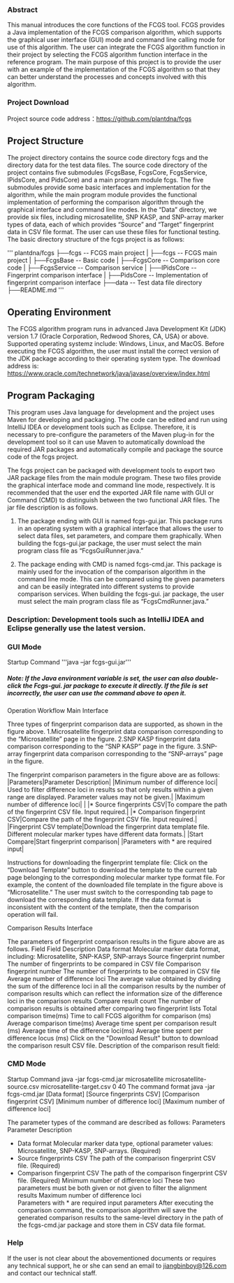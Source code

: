 ### Abstract
This manual introduces the core functions of the FCGS tool. FCGS provides a Java implementation of the FCGS comparison algorithm, which supports the graphical user interface (GUI) mode and command line calling mode for use of this algorithm. The user can integrate the FCGS algorithm function in their project by selecting the FCGS algorithm function interface in the reference program. The main purpose of this project is to provide the user with an example of the implementation of the FCGS algorithm so that they can better understand the processes and concepts involved with this algorithm.
      
### Project Download
Project source code address：https://github.com/plantdna/fcgs

## Project Structure
The project directory contains the source code directory fcgs and the directory data for the test data files. The source code directory of the project contains five submodules (FcgsBase, FcgsCore, FcgsService, IPidsCore, and PidsCore) and a main program module fcgs. The five submodules provide some basic interfaces and implementation for the algorithm, while the main program module provides the functional implementation of performing the comparison algorithm through the graphical interface and command line modes. In the “Data” directory, we provide six files, including microsatellite, SNP KASP, and SNP-array marker types of data, each of which provides “Source” and “Target” fingerprint data in CSV file format. The user can use these files for functional testing. The basic directory structure of the fcgs project is as follows:

'''
plantdna/fcgs
 ├──fcgs -- FCGS main project
 |	 ├──fcgs -- FCGS main project
 |	 ├──FcgsBase -- Basic code
 |	 ├──FcgsCore -- Comparison core code
 |	 ├──FcgsService -- Comparison service
 |	 ├──IPidsCore -- Fingerprint comparison interface
 |	 ├──PidsCore -- Implementation of fingerprint comparison interface
 ├──data -- Test data file directory
 ├──README.md
 '''
 
## Operating Environment
The FCGS algorithm program runs in advanced Java Development Kit (JDK) version 1.7 (Oracle Corporation, Redwood Shores, CA, USA) or above. Supported operating systemz include: Windows, Linux, and MacOS. Before executing the FCGS algorithm, the user must install the correct version of the JDK package according to their operating system type. The download address is:
https://www.oracle.com/technetwork/java/javase/overview/index.html

## Program Packaging
This program uses Java language for development and the project uses Maven for developing and packaging. The code can be edited and run using IntelliJ IDEA or development tools such as Eclipse. Therefore, it is necessary to pre-configure the parameters of the Maven plug-in for the development tool so it can use Maven to automatically download the required JAR packages and automatically compile and package the source code of the fcgs project.

The fcgs project can be packaged with development tools to export two JAR package files from the main module program. These two files provide the graphical interface mode and command line mode, respectively. It is recommended that the user end the exported JAR file name with GUI or Command (CMD) to distinguish between the two functional JAR files. The jar file description is as follows.

1) The package ending with GUI is named fcgs-gui.jar. This package runs in an operating system with a graphical interface that allows the user to select data files, set parameters, and compare them graphically. When building the fcgs-gui.jar package, the user must select the main program class file as “FcgsGuiRunner.java.”

2) The package ending with CMD is named fcgs-cmd.jar. This package is mainly used for the invocation of the comparison algorithm in the command line mode. This can be compared using the given parameters and can be easily integrated into different systems to provide comparison services. When building the fcgs-gui. jar package, the user must select the main program class file as “FcgsCmdRunner.java.”
### Description: Development tools such as IntelliJ IDEA and Eclipse generally use the latest version.

### GUI Mode
Startup Command
'''java –jar fcgs-gui.jar'''
##### Note: If the Java environment variable is set, the user can also double-click the Fcgs-gui. jar package to execute it directly. If the file is set incorrectly, the user can use the command above to open it.
Operation Workflow
Main Interface


Three types of fingerprint comparison data are supported, as shown in the figure above.
1.Microsatellite fingerprint data comparison corresponding to the “Microsatellite” page in the figure.
2.SNP KASP fingerprint data comparison corresponding to the “SNP KASP” page in the figure.
3.SNP-array fingerprint data comparison corresponding to the “SNP-arrays” page in the figure.







The fingerprint comparison parameters in the figure above are as follows:
|Parameters|Parameter Description|
|Minimum number of difference loci|	Used to filter difference loci in results so that only results within a given range are displayed. Parameter values may not be given.|
|Maximum number of difference loci|	|
|* Source fingerprints CSV|To compare the path of the fingerprint CSV file. Input required.|
|* Comparison fingerprint CSV|Compare the path of the fingerprint CSV file. Input required.|
|Fingerprint CSV template|Download the fingerprint data template file. Different molecular marker types have different data formats.|
|Start Compare|Start fingerprint comparison|
|Parameters with * are required input|

Instructions for downloading the fingerprint template file:
Click on the “Download Template” button to download the template to the current tab page belonging to the corresponding molecular marker type format file. For example, the content of the downloaded file template in the figure above is “Microsatellite.” The user must switch to the corresponding tab page to download the corresponding data template. If the data format is inconsistent with the content of the template, then the comparison operation will fail.

Comparison Results Interface


The parameters of fingerprint comparison results in the figure above are as follows.
Field	Field Description
Data format	Molecular marker data format, including: Microsatellite, SNP-KASP, SNP-arrays
Source fingerprint number	The number of fingerprints to be compared in CSV file
Comparison fingerprint number	The number of fingerprints to be compared in CSV file
Average number of difference loci	The average value obtained by dividing the sum of the difference loci in all the comparison results by the number of comparison results which can reflect the information size of the difference loci in the comparison results
Compare result count	The number of comparison results is obtained after comparing two fingerprint lists
Total comparison time(ms)	Time to call FCGS algorithm for comparison (ms)
Average comparison time(ms)	Average time spent per comparison result (ms)
Average time of the difference loci(ms)	Average time spent per difference locus (ms)
Click on the "Download Result" button to download the comparison result CSV file.
Description of the comparison result field:


### CMD Mode
Startup Command
java -jar fcgs-cmd.jar microsatellite microsatellite-source.csv microsatellite-target.csv 0 40
The command format
java -jar fcgs-cmd.jar [Data format] [Source fingerprints CSV] [Comparison fingerprint CSV] [Minimum number of difference loci] [Maximum number of difference loci]




The parameter types of the command are described as follows:
Parameters  	Parameter Description
* Data format	Molecular marker data type, optional parameter values: Microsatellite, SNP-KASP, SNP-arrays. (Required)
* Source fingerprints CSV	The path of the comparison fingerprint CSV file. (Required)
* Comparison fingerprint CSV	The path of the comparison fingerprint CSV file. (Required)
Minimum number of difference loci	These two parameters must be both given or not given to filter the alignment results
Maximum number of difference loci	
Parameters with * are required input parameters
After executing the comparison command, the comparison algorithm will save the generated comparison results to the same-level directory in the path of the fcgs-cmd.jar package and store them in CSV data file format.

### Help
If the user is not clear about the abovementioned documents or requires any technical support, he or she can send an email to jiangbinboy@126.com and contact our technical staff. 
